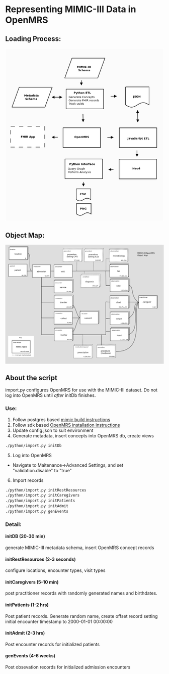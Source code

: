 # Representing MIMIC-III Data in OpenMRS
## Loading Process:
![alt text](https://github.com/EpistasisLab/mrsman/blob/master/docs/process.png "Loading Process")
## Object Map:
![alt text](https://github.com/EpistasisLab/mrsman/blob/master/docs/graph.png "MIMIC/OpenMRS object map")
## About the script
import.py configures OpenMRS for use with the MIMIC-III dataset. Do not log into OpenMRS until *after* initDb finishes.
### Use:
1. Follow postgres based [mimic build instructions](https://github.com/EpistasisLab/mimic-code/tree/master/buildmimic/postgres)
2. Follow sdk based [OpenMRS installation instructions](https://wiki.openmrs.org/display/docs/OpenMRS+SDK)
3. Update config.json to suit environment
4. Generate metadata, insert concepts into OpenMRS db, create views
```bash
./python/import.py initDb
```
5. Log into OpenMRS
- Navigate to Maitenance->Advanced Settings, and set "validation.disable" to "true"
6. Import records
```bash
./python/import.py initRestResources
./python/import.py initCaregivers
./python/import.py initPatients
./python/import.py initAdmit
./python/import.py genEvents
```
### Detail:
#### initDB (20-30 min)
generate MIMIC-III metadata schema, insert OpenMRS concept records
#### initRestResources (2-3 seconds)
configure locations, encounter types, visit types
#### initCaregivers (5-10 min)
post practitioner records with randomly generated names and birthdates.
#### initPatients (1-2 hrs)
Post patient records.  Generate random name, create offset record setting initial encounter timestamp to 2000-01-01 00:00:00 
#### initAdmit (2-3 hrs)
Post encounter records for initialized patients
#### genEvents (4-6 weeks)
Post obsevation records for initialized admission encounters
